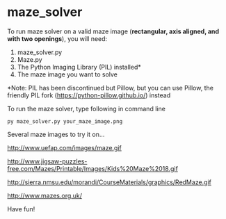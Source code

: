 # maze_solver

To run maze solver on a valid maze image (**rectangular, axis aligned, and with two openings**), you will need:

1. maze_solver.py
2. Maze.py
3. The Python Imaging Library (PIL) installed*
4. The maze image you want to solve

*Note: PIL has been discontinued but Pillow, but you can use Pillow, the friendly PIL fork (https://python-pillow.github.io/) instead

To run the maze solver, type following in command line
```
py maze_solver.py your_maze_image.png
```

Several maze images to try it on...

http://www.uefap.com/images/maze.gif

http://www.jigsaw-puzzles-free.com/Mazes/Printable/Images/Kids%20Maze%2018.gif

http://sierra.nmsu.edu/morandi/CourseMaterials/graphics/RedMaze.gif

http://www.mazes.org.uk/

Have fun!
